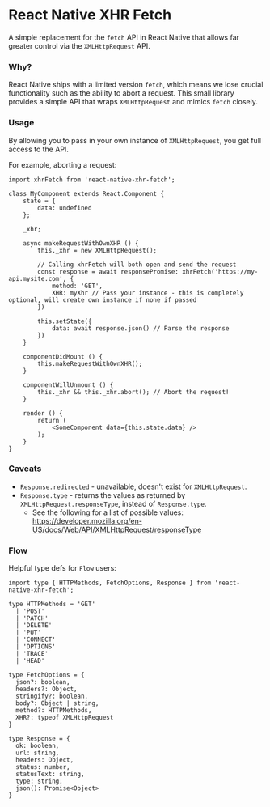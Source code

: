 # React Native XHR Fetch

A simple replacement for the `fetch` API in React Native that allows far greater control via the `XMLHttpRequest` API.

### Why?

React Native ships with a limited version `fetch`, which means we lose crucial functionality such as the ability to abort a request. This small library provides a simple API that wraps `XMLHttpRequest` and mimics `fetch` closely.

### Usage

By allowing you to pass in your own instance of `XMLHttpRequest`, you get full access to the API.

For example, aborting a request:

```
import xhrFetch from 'react-native-xhr-fetch';

class MyComponent extends React.Component {
    state = {
        data: undefined
    };

    _xhr;

    async makeRequestWithOwnXHR () {
        this._xhr = new XMLHttpRequest();

        // Calling xhrFetch will both open and send the request
        const response = await responsePromise: xhrFetch('https://my-api.mysite.com', {
            method: 'GET',
            XHR: myXhr // Pass your instance - this is completely optional, will create own instance if none if passed
        })

        this.setState({
            data: await response.json() // Parse the response
        })
    }

    componentDidMount () {
        this.makeRequestWithOwnXHR();
    }

    componentWillUnmount () {
        this._xhr && this._xhr.abort(); // Abort the request!
    }

    render () {
        return (
            <SomeComponent data={this.state.data} />
        );
    }
}
```

### Caveats

* `Response.redirected` - unavailable, doesn't exist for `XMLHttpRequest`.
* `Response.type` - returns the values as returned by `XMLHttpRequest.responseType`, instead of `Response.type`.
    * See the following for a list of possible values: https://developer.mozilla.org/en-US/docs/Web/API/XMLHttpRequest/responseType

### Flow
Helpful type defs for `Flow` users:

```
import type { HTTPMethods, FetchOptions, Response } from 'react-native-xhr-fetch';

type HTTPMethods = 'GET'
  | 'POST'
  | 'PATCH'
  | 'DELETE'
  | 'PUT'
  | 'CONNECT'
  | 'OPTIONS'
  | 'TRACE'
  | 'HEAD'

type FetchOptions = {
  json?: boolean,
  headers?: Object,
  stringify?: boolean,
  body?: Object | string,
  method?: HTTPMethods,
  XHR?: typeof XMLHttpRequest
}

type Response = {
  ok: boolean,
  url: string,
  headers: Object,
  status: number,
  statusText: string,
  type: string,
  json(): Promise<Object>
}
```